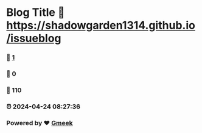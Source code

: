 # Blog Title :link: https://shadowgarden1314.github.io/issueblog 
### :page_facing_up: [1](https://shadowgarden1314.github.io/issueblog/tag.html) 
### :speech_balloon: 0 
### :hibiscus: 110 
### :alarm_clock: 2024-04-24 08:27:36 
### Powered by :heart: [Gmeek](https://github.com/Meekdai/Gmeek)
